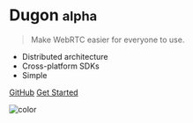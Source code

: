 
# Dugon <small>alpha</small>

> Make WebRTC easier for everyone to use.

- Distributed architecture
- Cross-platform SDKs
- Simple

[GitHub](https://github.com/0-u-0/)
[Get Started](#dugon)


![color](#f0f0f0)
